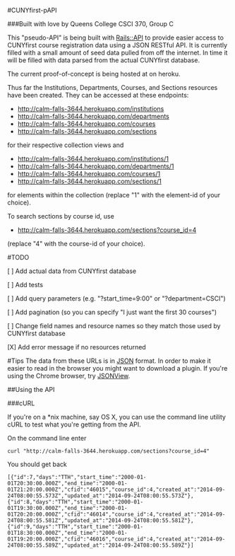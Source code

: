 #CUNYfirst-pAPI

###Built with love by Queens College CSCI 370, Group C

This "pseudo-API" is being built with [Rails::API](https://github.com/rails-api/rails-api) to provide easier access to CUNYfirst course registration data using a JSON RESTful API.  It is currently filled with a small amount of seed data pulled from off the internet.  In time it will be filled with data parsed from the actual CUNYfirst database.

The current proof-of-concept is being hosted at on heroku.

Thus far the Institutions, Departments, Courses, and Sections resources have been created.  They can be accessed at these endpoints:
-  http://calm-falls-3644.herokuapp.com/institutions
-  http://calm-falls-3644.herokuapp.com/departments
-  http://calm-falls-3644.herokuapp.com/courses
-  http://calm-falls-3644.herokuapp.com/sections

for their respective collection views and 
-  http://calm-falls-3644.herokuapp.com/institutions/1
-  http://calm-falls-3644.herokuapp.com/departments/1
-  http://calm-falls-3644.herokuapp.com/courses/1
-  http://calm-falls-3644.herokuapp.com/sections/1

for elements within the collection (replace "1" with the element-id of your choice).

To search sections by course id, use
-  http://calm-falls-3644.herokuapp.com/sections?course_id=4

(replace "4" with the course-id of your choice).

#TODO

[ ]  Add actual data from CUNYfirst database

[ ]  Add tests

[ ]  Add query parameters (e.g. "?start_time=9:00" or "?department=CSCI")

[ ]  Add pagination (so you can specify "I just want the first 30 courses")


[ ]  Change field names and resource names so they match those used by CUNYfirst database

[X]  Add error message if no resources returned

#Tips
The data from these URLs is in [JSON](http://en.wikipedia.org/wiki/JSON) format.  In order to make it easier to read in the browser you might want to download a plugin.  If you're using the Chrome browser, try [JSONView](https://chrome.google.com/webstore/detail/jsonview/chklaanhfefbnpoihckbnefhakgolnmc/related?hl=en).

##Using the API

###cURL

If you're on a *nix machine, say OS X, you can use the command line utility cURL to test what you're getting from the API.

On the command line enter

~~~
curl "http://calm-falls-3644.herokuapp.com/sections?course_id=4"
~~~

You should get back

~~~
[{"id":7,"days":"TTH","start_time":"2000-01-01T20:30:00.000Z","end_time":"2000-01-01T21:20:00.000Z","cfid":"46015","course_id":4,"created_at":"2014-09-24T08:00:55.573Z","updated_at":"2014-09-24T08:00:55.573Z"},{"id":8,"days":"TTH","start_time":"2000-01-01T19:30:00.000Z","end_time":"2000-01-01T20:20:00.000Z","cfid":"46014","course_id":4,"created_at":"2014-09-24T08:00:55.581Z","updated_at":"2014-09-24T08:00:55.581Z"},{"id":9,"days":"TTH","start_time":"2000-01-01T18:30:00.000Z","end_time":"2000-01-01T19:20:00.000Z","cfid":"46016","course_id":4,"created_at":"2014-09-24T08:00:55.589Z","updated_at":"2014-09-24T08:00:55.589Z"}]
~~~
